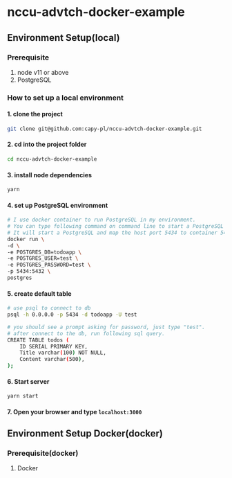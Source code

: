 # nccu-advtch-docker-example

## Environment Setup(local)

### Prerequisite

1. node v11 or above
2. PostgreSQL

### How to set up a local environment

#### 1. clone the project

```bash
git clone git@github.com:capy-pl/nccu-advtch-docker-example.git
```

#### 2. cd into the project folder

```bash
cd nccu-advtch-docker-example
```

#### 3. install node dependencies

```bash
yarn
```

#### 4. set up PostgreSQL environment

```bash
# I use docker container to run PostgreSQL in my environment.
# You can type following command on command line to start a PostgreSQL container with default user and db created.
# It will start a PostgreSQL and map the host port 5434 to container 5432 port.
docker run \
-d \
-e POSTGRES_DB=todoapp \
-e POSTGRES_USER=test \
-e POSTGRES_PASSWORD=test \
-p 5434:5432 \
postgres
```

#### 5. create default table

```bash
# use psql to connect to db
psql -h 0.0.0.0 -p 5434 -d todoapp -U test

# you should see a prompt asking for password, just type "test".
# after connect to the db, run following sql query.
CREATE TABLE todos (
    ID SERIAL PRIMARY KEY,
    Title varchar(100) NOT NULL,
    Content varchar(500),
);
```

#### 6. Start server

```bash
yarn start
```

#### 7. Open your browser and type `localhost:3000`

## Environment Setup Docker(docker)

### Prerequisite(docker)

1. Docker
